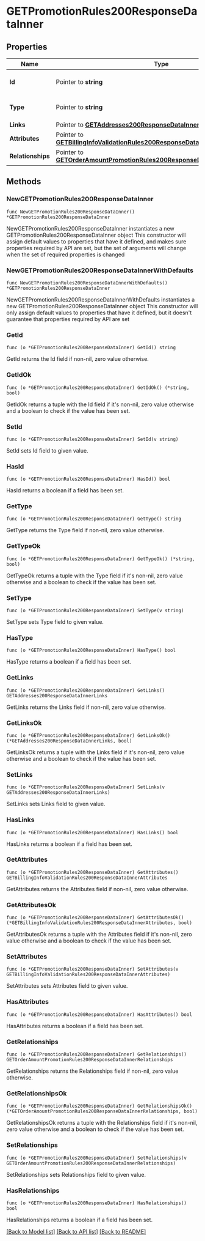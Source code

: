 # GETPromotionRules200ResponseDataInner

## Properties

Name | Type | Description | Notes
------------ | ------------- | ------------- | -------------
**Id** | Pointer to **string** | The resource&#39;s id | [optional] 
**Type** | Pointer to **string** | The resource&#39;s type | [optional] [default to "promotion_rules"]
**Links** | Pointer to [**GETAddresses200ResponseDataInnerLinks**](GETAddresses200ResponseDataInnerLinks.md) |  | [optional] 
**Attributes** | Pointer to [**GETBillingInfoValidationRules200ResponseDataInnerAttributes**](GETBillingInfoValidationRules200ResponseDataInnerAttributes.md) |  | [optional] 
**Relationships** | Pointer to [**GETOrderAmountPromotionRules200ResponseDataInnerRelationships**](GETOrderAmountPromotionRules200ResponseDataInnerRelationships.md) |  | [optional] 

## Methods

### NewGETPromotionRules200ResponseDataInner

`func NewGETPromotionRules200ResponseDataInner() *GETPromotionRules200ResponseDataInner`

NewGETPromotionRules200ResponseDataInner instantiates a new GETPromotionRules200ResponseDataInner object
This constructor will assign default values to properties that have it defined,
and makes sure properties required by API are set, but the set of arguments
will change when the set of required properties is changed

### NewGETPromotionRules200ResponseDataInnerWithDefaults

`func NewGETPromotionRules200ResponseDataInnerWithDefaults() *GETPromotionRules200ResponseDataInner`

NewGETPromotionRules200ResponseDataInnerWithDefaults instantiates a new GETPromotionRules200ResponseDataInner object
This constructor will only assign default values to properties that have it defined,
but it doesn't guarantee that properties required by API are set

### GetId

`func (o *GETPromotionRules200ResponseDataInner) GetId() string`

GetId returns the Id field if non-nil, zero value otherwise.

### GetIdOk

`func (o *GETPromotionRules200ResponseDataInner) GetIdOk() (*string, bool)`

GetIdOk returns a tuple with the Id field if it's non-nil, zero value otherwise
and a boolean to check if the value has been set.

### SetId

`func (o *GETPromotionRules200ResponseDataInner) SetId(v string)`

SetId sets Id field to given value.

### HasId

`func (o *GETPromotionRules200ResponseDataInner) HasId() bool`

HasId returns a boolean if a field has been set.

### GetType

`func (o *GETPromotionRules200ResponseDataInner) GetType() string`

GetType returns the Type field if non-nil, zero value otherwise.

### GetTypeOk

`func (o *GETPromotionRules200ResponseDataInner) GetTypeOk() (*string, bool)`

GetTypeOk returns a tuple with the Type field if it's non-nil, zero value otherwise
and a boolean to check if the value has been set.

### SetType

`func (o *GETPromotionRules200ResponseDataInner) SetType(v string)`

SetType sets Type field to given value.

### HasType

`func (o *GETPromotionRules200ResponseDataInner) HasType() bool`

HasType returns a boolean if a field has been set.

### GetLinks

`func (o *GETPromotionRules200ResponseDataInner) GetLinks() GETAddresses200ResponseDataInnerLinks`

GetLinks returns the Links field if non-nil, zero value otherwise.

### GetLinksOk

`func (o *GETPromotionRules200ResponseDataInner) GetLinksOk() (*GETAddresses200ResponseDataInnerLinks, bool)`

GetLinksOk returns a tuple with the Links field if it's non-nil, zero value otherwise
and a boolean to check if the value has been set.

### SetLinks

`func (o *GETPromotionRules200ResponseDataInner) SetLinks(v GETAddresses200ResponseDataInnerLinks)`

SetLinks sets Links field to given value.

### HasLinks

`func (o *GETPromotionRules200ResponseDataInner) HasLinks() bool`

HasLinks returns a boolean if a field has been set.

### GetAttributes

`func (o *GETPromotionRules200ResponseDataInner) GetAttributes() GETBillingInfoValidationRules200ResponseDataInnerAttributes`

GetAttributes returns the Attributes field if non-nil, zero value otherwise.

### GetAttributesOk

`func (o *GETPromotionRules200ResponseDataInner) GetAttributesOk() (*GETBillingInfoValidationRules200ResponseDataInnerAttributes, bool)`

GetAttributesOk returns a tuple with the Attributes field if it's non-nil, zero value otherwise
and a boolean to check if the value has been set.

### SetAttributes

`func (o *GETPromotionRules200ResponseDataInner) SetAttributes(v GETBillingInfoValidationRules200ResponseDataInnerAttributes)`

SetAttributes sets Attributes field to given value.

### HasAttributes

`func (o *GETPromotionRules200ResponseDataInner) HasAttributes() bool`

HasAttributes returns a boolean if a field has been set.

### GetRelationships

`func (o *GETPromotionRules200ResponseDataInner) GetRelationships() GETOrderAmountPromotionRules200ResponseDataInnerRelationships`

GetRelationships returns the Relationships field if non-nil, zero value otherwise.

### GetRelationshipsOk

`func (o *GETPromotionRules200ResponseDataInner) GetRelationshipsOk() (*GETOrderAmountPromotionRules200ResponseDataInnerRelationships, bool)`

GetRelationshipsOk returns a tuple with the Relationships field if it's non-nil, zero value otherwise
and a boolean to check if the value has been set.

### SetRelationships

`func (o *GETPromotionRules200ResponseDataInner) SetRelationships(v GETOrderAmountPromotionRules200ResponseDataInnerRelationships)`

SetRelationships sets Relationships field to given value.

### HasRelationships

`func (o *GETPromotionRules200ResponseDataInner) HasRelationships() bool`

HasRelationships returns a boolean if a field has been set.


[[Back to Model list]](../README.md#documentation-for-models) [[Back to API list]](../README.md#documentation-for-api-endpoints) [[Back to README]](../README.md)


